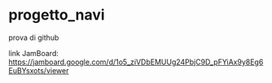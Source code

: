 # progetto_navi
prova di github

link JamBoard:
https://jamboard.google.com/d/1o5_ziVDbEMUUg24PbjC9D_pFYiAx9y8Eg6EuBYsxots/viewer
